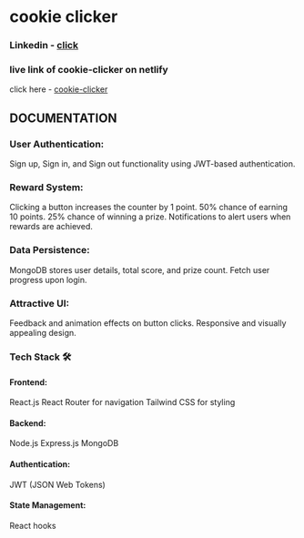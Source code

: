# cookie clicker
### Linkedin - [click](https://www.linkedin.com/in/nikhil-wankhade-3494b3234/)

### live link of cookie-clicker on netlify
 click here - [cookie-clicker](https://cookie-clicker01.netlify.app/)


## DOCUMENTATION

 ### User Authentication:
Sign up, Sign in, and Sign out functionality using JWT-based authentication.
 ### Reward System:
Clicking a button increases the counter by 1 point.
50% chance of earning 10 points.
25% chance of winning a prize.
Notifications to alert users when rewards are achieved.
 ### Data Persistence:
MongoDB stores user details, total score, and prize count.
Fetch user progress upon login.
  ### Attractive UI:
Feedback and animation effects on button clicks.
Responsive and visually appealing design.
 ### Tech Stack 🛠️
#### Frontend:
React.js
React Router for navigation
Tailwind CSS for styling
#### Backend:
Node.js
Express.js
MongoDB
#### Authentication:
JWT (JSON Web Tokens)
#### State Management:
React hooks
